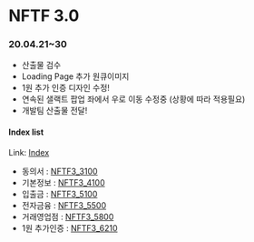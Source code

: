 NFTF 3.0
========

### 20.04.21~30
* 산출물 검수
* Loading Page 추가 원큐이미지
* 1원 추가 인증 디자인 수정!
* 연속된 샐랙트 팝업 좌에서 우로 이동 수정중 (상황에 따라 적용필요)
* 개발팀 산출물 전달!



#### Index list
Link: [Index][indexlink] 

[indexlink]: https://jaydenan92.github.io/NFTF3_Test/

* 동의서 : [NFTF3_3100](https://jaydenan92.github.io/NFTF3_Test/html/NFTF3_3100_1.html)
* 기본정보 : [NFTF3_4100](https://jaydenan92.github.io/NFTF3_Test/html/NFTF3_4100.html)
* 입출금 : [NFTF3_5100](https://jaydenan92.github.io/NFTF3_Test/html/NFTF3_5100.html)
* 전자금융 : [NFTF3_5500](https://jaydenan92.github.io/NFTF3_Test/html/NFTF3_5500.html)
* 거래영업점 : [NFTF3_5800](https://jaydenan92.github.io/NFTF3_Test/html/NFTF3_5800.html)
* 1원 추가인증 : [NFTF3_6210](https://jaydenan92.github.io/NFTF3_Test/html/NFTF3_6210.html)